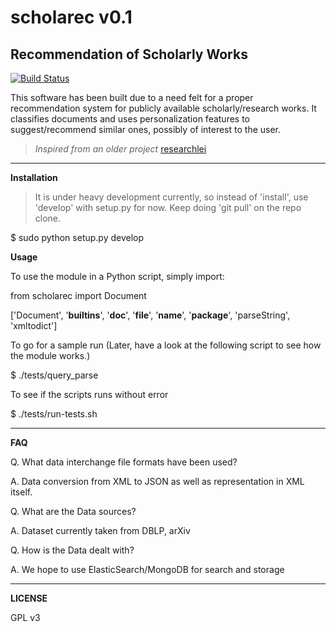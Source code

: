 scholarec v0.1
==============
Recommendation of Scholarly Works 
---------------------------------

[![Build Status](https://travis-ci.org/arcolife/scholarec.png?branch=master)](https://travis-ci.org/arcolife/scholarec)

This software has been built due to a need felt for a proper recommendation system for publicly available scholarly/research works. It classifies documents and uses personalization features to suggest/recommend similar ones, possibly of interest to the user.

> *Inspired from an older project* [researchlei](http://cs.stanford.edu/people/karpathy/researchlei/ "BSD Licensed")

***

**Installation**

> It is under heavy development currently, so instead of 'install', 
> use 'develop' with setup.py for now. Keep doing 'git pull' on the repo clone. 

$ sudo python setup.py develop

**Usage**

To use the module in a Python script, simply import:

from scholarec import Document

['Document', '__builtins__', '__doc__', '__file__', '__name__', 
'__package__', 'parseString', 'xmltodict']

To go for a sample run (Later, have a look at the following script to see how the module works.)

$ ./tests/query_parse

To see if the scripts runs without error

$ ./tests/run-tests.sh

***

**FAQ**

Q. What data interchange file formats have been used?

A. Data conversion from XML to JSON as well as representation in XML itself.


Q. What are the Data sources? 

A. Dataset currently taken from DBLP, arXiv


Q. How is the Data dealt with?

A. We hope to use ElasticSearch/MongoDB for search and storage

***

**LICENSE**

GPL v3